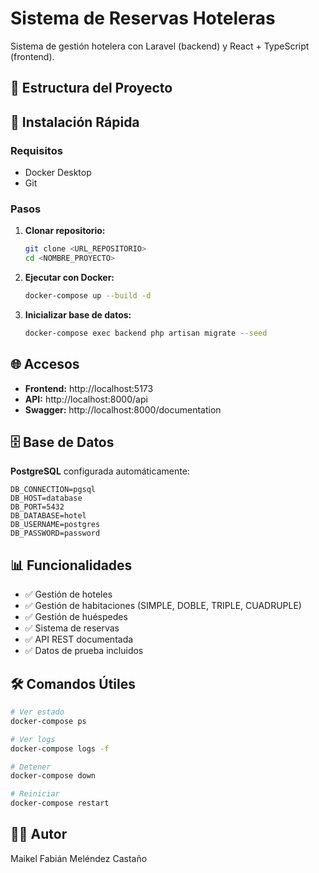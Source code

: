 # Sistema de Reservas Hoteleras

Sistema de gestión hotelera con Laravel (backend) y React + TypeScript (frontend).

## 📁 Estructura del Proyecto

## 🚀 Instalación Rápida

### Requisitos
- Docker Desktop
- Git

### Pasos

1. **Clonar repositorio:**
   ```bash
   git clone <URL_REPOSITORIO>
   cd <NOMBRE_PROYECTO>
   ```

2. **Ejecutar con Docker:**
   ```bash
   docker-compose up --build -d
   ```

3. **Inicializar base de datos:**
   ```bash
   docker-compose exec backend php artisan migrate --seed
   ```

## 🌐 Accesos

- **Frontend:** http://localhost:5173
- **API:** http://localhost:8000/api
- **Swagger:** http://localhost:8000/documentation

## 🗄️ Base de Datos

**PostgreSQL** configurada automáticamente:

```env
DB_CONNECTION=pgsql
DB_HOST=database
DB_PORT=5432
DB_DATABASE=hotel
DB_USERNAME=postgres
DB_PASSWORD=password
```

## 📊 Funcionalidades

- ✅ Gestión de hoteles
- ✅ Gestión de habitaciones (SIMPLE, DOBLE, TRIPLE, CUADRUPLE)
- ✅ Gestión de huéspedes
- ✅ Sistema de reservas
- ✅ API REST documentada
- ✅ Datos de prueba incluidos

## 🛠️ Comandos Útiles

```bash
# Ver estado
docker-compose ps

# Ver logs
docker-compose logs -f

# Detener
docker-compose down

# Reiniciar
docker-compose restart
```

## 👨‍💻 Autor

Maikel Fabián Meléndez Castaño